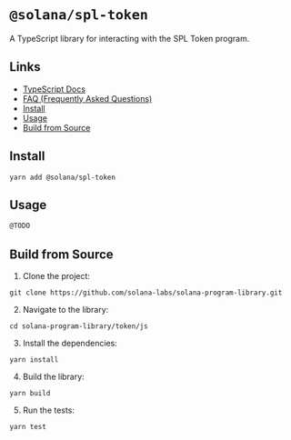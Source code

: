 # `@solana/spl-token`

A TypeScript library for interacting with the SPL Token program.

## Links

- [TypeScript Docs](...)
- [FAQ (Frequently Asked Questions)](.../FAQ.md)
- [Install](#install)
- [Usage](#usage)
- [Build from Source](#build-from-source)

## Install

```shell
yarn add @solana/spl-token
```

## Usage

```ts
@TODO
```

## Build from Source

1. Clone the project:
```shell
git clone https://github.com/solana-labs/solana-program-library.git
```

2. Navigate to the library:
```shell
cd solana-program-library/token/js
```

3. Install the dependencies:
```shell
yarn install
```

4. Build the library:
```shell
yarn build
```

5. Run the tests:
```shell
yarn test
```
